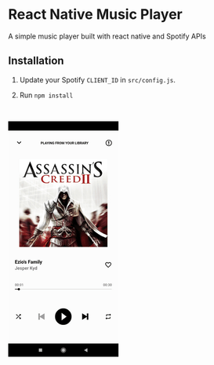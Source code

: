 # React Native Music Player

A simple music player built with react native and Spotify APIs

## Installation

1. Update your Spotify `CLIENT_ID` in `src/config.js`.

2. Run `npm install`

<br>

![](https://github.com/parichay28/react-native-music-player/blob/main/player.gif)
